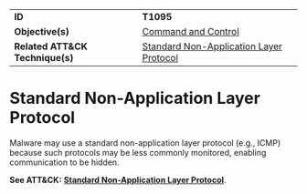 |||
|---------|------------------------|
|**ID**|**T1095**|
|**Objective(s)**|[Command and Control](https://github.com/MBCProject/mbc-markdown/tree/master/command-and-control)|
|**Related ATT&CK Technique(s)**|[Standard Non-Application Layer Protocol](https://attack.mitre.org/techniques/T1095/)|

Standard Non-Application Layer Protocol
=======================================
Malware may use a standard non-application layer protocol (e.g., ICMP) because such protocols may be less commonly monitored, enabling communication to be hidden.

**See ATT&CK:** [**Standard Non-Application Layer Protocol**](https://attack.mitre.org/techniques/T1095/).